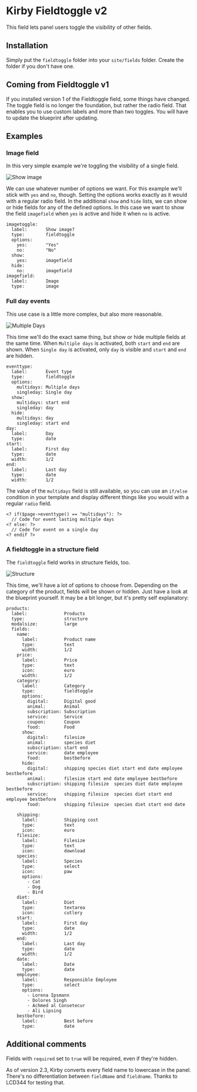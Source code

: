 # Kirby Fieldtoggle v2

This field lets panel users toggle the visibility of other fields.

## Installation

Simply put the `fieldtoggle` folder into your `site/fields` folder. Create the folder if you don't have one.

## Coming from Fieldtoggle v1

If you installed version 1 of the Fieldtoggle field, some things have changed. The toggle field is no longer the foundation, but rather the radio field. That enables you to use custom labels and more than two toggles. You will have to update the blueprint after updating.

## Examples

### Image field

In this very simple example we're toggling the visibility of a single field.

![Show image](showimage.gif?raw=true)

We can  use whatever number of options we want. For this example we'll stick with `yes` and `no`, though. Setting the options works exactly as it would with a regular radio field.
In the additional `show` and `hide` lists, we can show or hide fields for any of the defined options. In this case we want to show the field `imagefield` when `yes` is active and hide it when `no` is active.

````
imagetoggle:
  label:       Show image?
  type:        fieldtoggle
  options:
    yes:       "Yes"
    no:        "No"
  show:
    yes:       imagefield
  hide:
    no:        imagefield
imagefield:
  label:       Image
  type:        image
````

### Full day events

This use case is a little more complex, but also more reasonable.

![Multiple Days](multidays.gif?raw=true)

This time we'll do the exact same thing, but show or hide multiple fields at the same time. When `Multiple days` is activated, both `start` and `end` are shown. When `Single day` is activated, only `day` is visible and `start` and `end` are hidden.

````
eventtype:
  label:       Event type
  type:        fieldtoggle
  options:
    multidays: Multiple days
    singleday: Single day
  show:
    multidays: start end
    singleday: day
  hide:
    multidays: day
    singleday: start end
day:
  label:       Day
  type:        date
start:
  label:       First day
  type:        date
  width:       1/2
end:
  label:       Last day
  type:        date
  width:       1/2
````

The value of the `multidays` field is still available, so you can use an `if/else` condition in your template and display different things like you would with a regular `radio` field.

````
<? if($page->eventtype() == "multidays"): ?>
  // Code for event lasting multiple days
<? else: ?>
  // Code for event on a single day
<? endif ?>
````

### A fieldtoggle in a structure field

The `fieldtoggle` field works in structure fields, too.

![Structure](structure.gif?raw=true)

This time, we'll have a lot of options to choose from. Depending on the category of the product, fields will be shown or hidden. Just have a look at the blueprint yourself. It may be a bit longer, but it's pretty self explanatory:

````
products:
  label:              Products
  type:               structure
  modalsize:          large
  fields:
    name:
      label:          Product name
      type:           text
      width:          1/2
    price:
      label:          Price
      type:           text
      icon:           euro
      width:          1/2
    category:
      label:          Category
      type:           fieldtoggle
      options:
        digital:      Digital good
        animal:       Animal
        subscription: Subscription
        service:      Service
        coupon:       Coupon
        food:         Food
      show:
        digital:      filesize
        animal:       species diet
        subscription: start end
        service:      date employee
        food:         bestbefore
      hide:
        digital:      shipping species diet start end date employee bestbefore
        animal:       filesize start end date employee bestbefore
        subscription: shipping filesize  species diet date employee bestbefore
        service:      shipping filesize  species diet start end employee bestbefore
        food:         shipping filesize  species diet start end date

    shipping:
      label:          Shipping cost
      type:           text
      icon:           euro
    filesize:
      label:          Filesize
      type:           text
      icon:           download
    species:
      label:          Species
      type:           select
      icon:           paw
      options:
        - Cat
        - Dog
        - Bird
    diet:
      label:          Diet
      type:           textarea
      icon:           cutlery
    start:
      label:          First day
      type:           date
      width:          1/2
    end:
      label:          Last day
      type:           date
      width:          1/2
    date:
      label:          Date
      type:           date
    employee:
      label:          Responsible Employee
      type:           select
      options:
        - Lorena Ipsmann
        - Dolores Singh
        - Achmed al Consetecur
        - Ali Lipsing
    bestbefore:
      label:          Best before
      type:           date
````

## Additional comments

Fields with `required` set to `true` will be required, even if they're hidden.

As of version 2.3, Kirby converts every field name to lowercase in the panel. There's no differentiation between `fieldName` and `fieldname`. Thanks to LCD344 for testing that.
